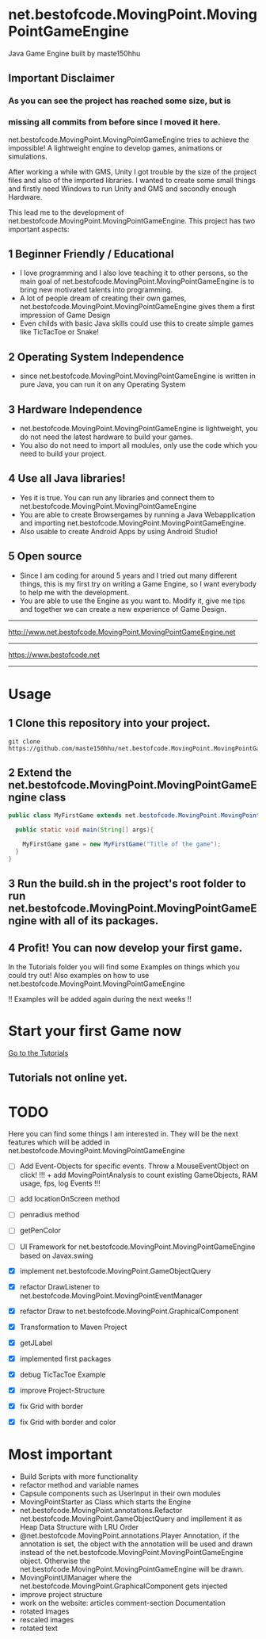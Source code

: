 # net.bestofcode.MovingPoint.MovingPointGameEngine
Java Game Engine built by maste150hhu

## Important Disclaimer
### As you can see the project has reached some size, but is
### missing all commits from before since I moved it here.


net.bestofcode.MovingPoint.MovingPointGameEngine tries to achieve the impossible! A lightweight engine to develop
games, animations or simulations.

After working a while with GMS, Unity I got trouble by the size of
the project files and also of the imported libraries. I wanted to
create some small things and firstly need Windows to run Unity and
GMS and secondly enough Hardware.

This lead me to the development of net.bestofcode.MovingPoint.MovingPointGameEngine. This project has
two important aspects:

## 1 Beginner Friendly / Educational
+ I love programming and I also love teaching it to other
  persons, so the main goal of net.bestofcode.MovingPoint.MovingPointGameEngine is to bring new
  motivated talents into programming.
+ A lot of people dream of creating their own games, net.bestofcode.MovingPoint.MovingPointGameEngine
  gives them a first impression of Game Design
+ Even childs with basic Java skills could use this to create simple games like TicTacToe or Snake!

## 2 Operating System Independence
+ since net.bestofcode.MovingPoint.MovingPointGameEngine is written in pure Java, you can run it
  on any Operating System

## 3 Hardware Independence
+ net.bestofcode.MovingPoint.MovingPointGameEngine is lightweight, you do not need the latest
  hardware to build your games.
+ You also do not need to import all modules, only use the
  code which you need to build your project.

## 4 Use all Java libraries!
+ Yes it is true. You can run any libraries and connect them
  to net.bestofcode.MovingPoint.MovingPointGameEngine
+ You are able to create Browsergames by running a Java Webapplication
  and importing net.bestofcode.MovingPoint.MovingPointGameEngine.
+ Also usable to create Android Apps by using Android Studio!

## 5 Open source
+ Since I am coding for around 5 years and I tried out many different things,
  this is my first try on writing a Game Engine, so I want everybody to
  help me with the development.
+ You are able to use the Engine as you want to. Modify it, give me tips
  and together we can create a new experience of Game Design.


__________________________
http://www.net.bestofcode.MovingPoint.MovingPointGameEngine.net
__________________________
https://www.bestofcode.net
__________________________

# Usage

## 1 Clone this repository into your project.

```
git clone https://github.com/maste150hhu/net.bestofcode.MovingPoint.MovingPointGameEngine
```

## 2 Extend the net.bestofcode.MovingPoint.MovingPointGameEngine class

```java
public class MyFirstGame extends net.bestofcode.MovingPoint.MovingPointGameEngine {

  public static void main(String[] args){

    MyFirstGame game = new MyFirstGame("Title of the game");
  }
}

```

## 3 Run the build.sh in the project's root folder to run net.bestofcode.MovingPoint.MovingPointGameEngine with all of its packages.

## 4 Profit! You can now develop your first game.

In the Tutorials folder you will find some Examples on things
which you could try out! Also examples on how to use net.bestofcode.MovingPoint.MovingPointGameEngine

!! Examples will be added again during the next weeks !!


# Start your first Game now
[Go to the Tutorials](http://movingpoint.net/tutorials.html)
## Tutorials not online yet.


# TODO
Here you can find some things I am interested in. They will be the next
features which will be added in net.bestofcode.MovingPoint.MovingPointGameEngine

* [ ] Add Event-Objects for specific events. Throw a MouseEventObject on click!
!!! + add MovingPointAnalysis to count existing GameObjects, RAM usage, fps, log Events !!!
* [ ] add locationOnScreen method
* [ ] penradius method
* [ ] getPenColor
* [ ] UI Framework for net.bestofcode.MovingPoint.MovingPointGameEngine based on Javax.swing
* [x] implement net.bestofcode.MovingPoint.GameObjectQuery
* [x] refactor DrawListener to net.bestofcode.MovingPoint.MovingPointEventManager
* [x] refactor Draw to net.bestofcode.MovingPoint.GraphicalComponent
* [x] Transformation to Maven Project
* [x] getJLabel
* [x] implemented first packages
* [x] debug TicTacToe Example
* [x] improve Project-Structure
* [x] fix Grid with border
* [x] fix Grid with border and color


# Most important
+ Build Scripts with more functionality
+ refactor method and variable names
+ Capsule components such as UserInput in their own modules
+ MovingPointStarter as Class which starts the Engine
+ net.bestofcode.MovingPoint.annotations.Refactor net.bestofcode.MovingPoint.GameObjectQuery and impllement it as Heap Data Structure with LRU Order
+ @net.bestofcode.MovingPoint.annotations.Player Annotation, if the annotation is set, the object with the annotation
  will be used and drawn instead of the net.bestofcode.MovingPoint.MovingPointGameEngine object. Otherwise the
  net.bestofcode.MovingPoint.MovingPointGameEngine will be drawn.
+ MovingPointUIManager where the net.bestofcode.MovingPoint.GraphicalComponent gets injected
+ improve project structure
+ work on the website:
  articles
  comment-section
  Documentation
+ rotated Images
+ rescaled images
+ rotated text
